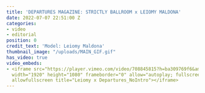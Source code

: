 ```yaml
---
title: 'DEPARTURES MAGAZINE: STRICTLY BALLROOM x LEIOMY MALDONA'
date: 2022-07-07 22:51:00 Z
categories:
- video
- editorial
position: 0
credit_text: 'Model: Leiomy Maldona'
thumbnail_image: "/uploads/MAIN_GIF.gif"
has_video: true
video_embeds:
- <iframe src="https://player.vimeo.com/video/708845815?h=ba309769f6&amp;badge=0&amp;autopause=0&amp;player_id=0&amp;app_id=58479"
  width="1920" height="1080" frameborder="0" allow="autoplay; fullscreen; picture-in-picture"
  allowfullscreen title="Leiomy x Departures_NoIntro"></iframe>
---
```


